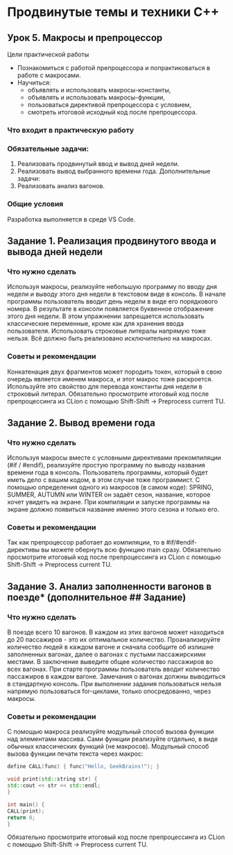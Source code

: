 # Продвинутые темы и техники C++
## Урок 5. Макросы и препроцессор

Цели практической работы
* Познакомиться с работой препроцессора и попрактиковаться в работе с макросами.
* Научиться:
    - объявлять и использовать макросы-константы,
    - объявлять и использовать макросы-функции,
    - пользоваться директивой препроцессора с условием,
    - смотреть итоговой исходный код после препроцессора.

### Что входит в практическую работу
### Обязательные задачи:
1. Реализовать продвинутый ввод и вывод дней недели.
2. Реализовать вывод выбранного времени года.
Дополнительные задачи:
3. Реализовать анализ вагонов.

### Общие условия
Разработка выполняется в среде VS Code.
## Задание 1. Реализация продвинутого ввода и вывода дней недели

### Что нужно сделать
Используя макросы, реализуйте небольшую программу по вводу дня недели и выводу этого дня недели в текстовом виде в консоль.
В начале программы пользователь вводит день недели в виде его порядкового номера. В результате в консоли появляется буквенное отображение этого дня недели.
В этом упражнении запрещается использовать классические переменные, кроме как для хранения ввода пользователя. Использовать строковые литералы напрямую тоже нельзя. Всё должно быть реализовано исключительно на макросах.

### Советы и рекомендации
Конкатенация двух фрагментов может породить токен, который в свою очередь является именем макроса, и этот макрос тоже раскроется. Используйте это свойство для перевода константы дня недели в строковый литерал.
Обязательно просмотрите итоговый код после препроцессинга из CLion с помощью Shift-Shift → Preprocess current TU.

## Задание 2. Вывод времени года

### Что нужно сделать
Используя макросы вместе с условными директивами прекомпиляции (#if / #endif), реализуйте простую программу по выводу названия времени года в консоль.
Пользователь программы, который будет иметь дело с вашим кодом, в этом случае тоже программист. С помощью определения одного из макросов (в самом коде): SPRING, SUMMER, AUTUMN или WINTER он задаёт сезон, название, которое хочет увидеть на экране. При компиляции и запуске программы на экране должно появиться название именно этого сезона и только его.

### Советы и рекомендации
Так как препроцессор работает до компиляции, то в #if/#endif-директивы вы можете обернуть всю функцию main сразу.
Обязательно просмотрите итоговый код после препроцессинга из CLion с помощью Shift-Shift → Preprocess current TU.

## Задание 3. Анализ заполненности вагонов в поезде* (дополнительное ## Задание)

### Что нужно сделать
В поезде всего 10 вагонов. В каждом из этих вагонов может находиться до 20 пассажиров - это их оптимальное количество. Проанализируйте количество людей в каждом вагоне и сначала сообщите об излишне заполненных вагонах, далее о вагонах с пустыми пассажирскими местами. В заключение выведите общее количество пассажиров во всех вагонах.
При старте программы пользователь вводит количество пассажиров в каждом вагоне. Замечания о вагонах должны выводиться в стандартную консоль.
При выполнении задания пользоваться нельзя напрямую пользоваться for-циклами, только опосредованно, через макросы.

### Советы и рекомендации
С помощью макроса реализуйте модульный способ вызова функции над элементами массива. Сами функции реализуйте отдельно, в виде обычных классических функций (не макросов).
Модульный способ вызова функции печати текста через макрос:

```c++
define CALL(func) { func("Hello, GeekBrains!"); }

void print(std::string str) {
std::cout << str << std::endl;
}

int main() {
CALL(print);
return 0;
}
```

Обязательно просмотрите итоговый код после препроцессинга из CLion с помощью 
Shift-Shift → Preprocess current TU.
